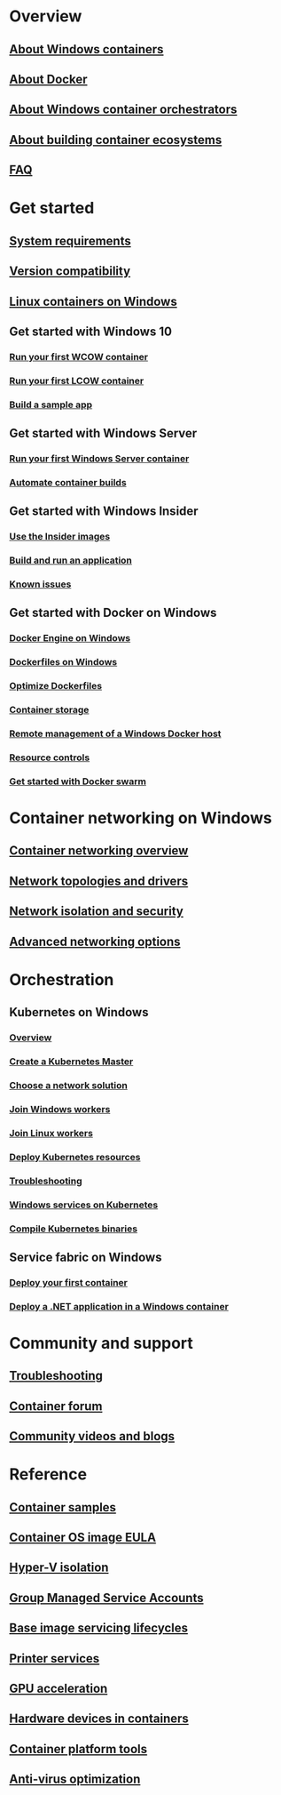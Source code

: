 # Overview
## [About Windows containers](about/index.md)
## [About Docker](about/docker-overview.md)
## [About Windows container orchestrators](about/overview-container-orchestrators.md)
## [About building container ecosystems](about/container-ecosystem.md)
## [FAQ](about/faq.md)

# Get started
## [System requirements](deploy-containers/system-requirements.md)
## [Version compatibility](deploy-containers/version-compatibility.md)
## [Linux containers on Windows](deploy-containers/linux-containers.md)
## Get started with Windows 10
### [Run your first WCOW container](quick-start/quick-start-windows-10.md)
### [Run your first LCOW container](quick-start/quick-start-windows-10-linux.md)
### [Build a sample app](quick-start/building-sample-app.md)
## Get started with Windows Server
### [Run your first Windows Server container](quick-start/quick-start-windows-server.md)
### [Automate container builds](quick-start/quick-start-images.md)
## Get started with Windows Insider
### [Use the Insider images](quick-start/Using-Insider-Container-Images.md)
### [Build and run an application](quick-start/Nano-RS3-.NET-Core-and-PS.md)
### [Known issues](quick-start/Insider-Known-Issues.md)
## Get started with Docker on Windows
### [Docker Engine on Windows](manage-docker/configure-docker-daemon.md)
### [Dockerfiles on Windows](manage-docker/manage-windows-dockerfile.md)
### [Optimize Dockerfiles](manage-docker/optimize-windows-dockerfile.md)
### [Container storage](manage-containers/container-storage.md)
### [Remote management of a Windows Docker host](management/manage_remotehost.md)
### [Resource controls](manage-containers/resource-controls.md)
### [Get started with Docker swarm](manage-containers/swarm-mode.md)

# Container networking on Windows
## [Container networking overview](container-networking/architecture.md)
## [Network topologies and drivers](container-networking/network-drivers-topologies.md)
## [Network isolation and security](container-networking/network-isolation-security.md)
## [Advanced networking options](container-networking/advanced.md)

# Orchestration
## Kubernetes on Windows 
### [Overview](kubernetes/getting-started-kubernetes-windows.md)
### [Create a Kubernetes Master](kubernetes/creating-a-linux-master.md)
### [Choose a network solution](kubernetes/network-topologies.md)
### [Join Windows workers](kubernetes/joining-windows-workers.md)
### [Join Linux workers](kubernetes/joining-linux-workers.md)
### [Deploy Kubernetes resources](kubernetes/deploying-resources.md)
### [Troubleshooting](kubernetes/common-problems.md)
### [Windows services on Kubernetes](kubernetes/kube-windows-services.md)
### [Compile Kubernetes binaries](kubernetes/compiling-kubernetes-binaries.md)
## Service fabric on Windows
### [Deploy your first container](/azure/service-fabric/service-fabric-quickstart-containers)
### [Deploy a .NET application in a Windows container](/azure/service-fabric/service-fabric-host-app-in-a-container) 

# Community and support
## [Troubleshooting](troubleshooting.md)
## [Container forum](https://social.msdn.microsoft.com/Forums/home?forum=windowscontainers)
## [Community videos and blogs](communitylinks.md)

# Reference
## [Container samples](samples.md)
## [Container OS image EULA](Images_EULA.md)
## [Hyper-V isolation](manage-containers/hyperv-container.md)
## [Group Managed Service Accounts](manage-containers/manage-serviceaccounts.md)
## [Base image servicing lifecycles](deploy-containers/base-image-lifecycle.md)
## [Printer services](deploy-containers/print-spooler.md)
## [GPU acceleration](deploy-containers/gpu-acceleration.md)
## [Hardware devices in containers](deploy-containers/hardware-devices-in-containers.md)
## [Container platform tools](deploy-containers/containerd.md)
## [Anti-virus optimization](https://docs.microsoft.com/windows-hardware/drivers/ifs/anti-virus-optimization-for-windows-containers)